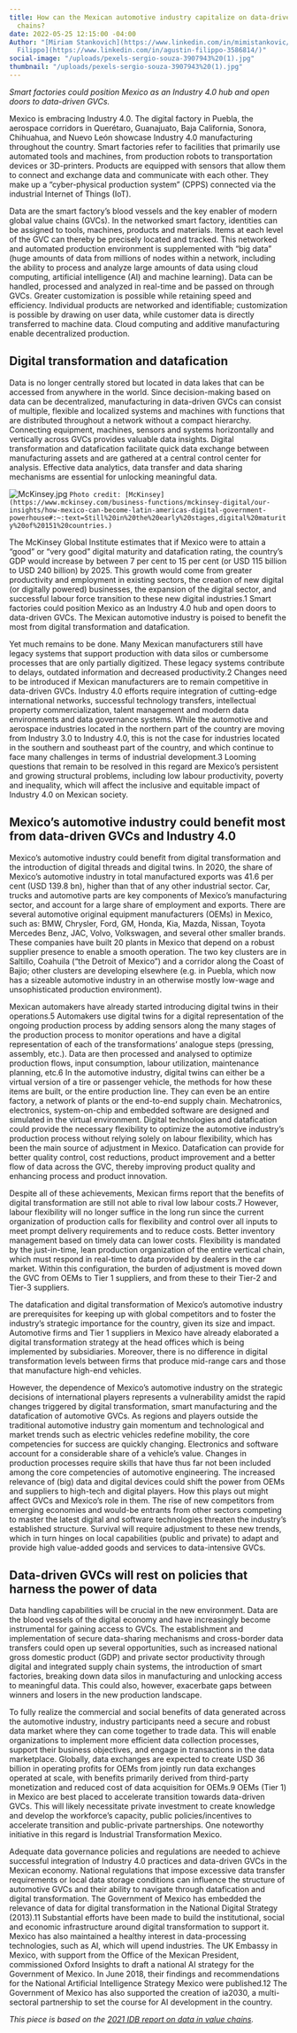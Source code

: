 ```yaml
---
title: How can the Mexican automotive industry capitalize on data-driven global value
  chains?
date: 2022-05-25 12:15:00 -04:00
Author: "[Miriam Stankovich](https://www.linkedin.com/in/mimistankovic/) and [Agustin
  Filippo](https://www.linkedin.com/in/agustin-filippo-3586814/)"
social-image: "/uploads/pexels-sergio-souza-3907943%20(1).jpg"
thumbnail: "/uploads/pexels-sergio-souza-3907943%20(1).jpg"
---
```


*Smart factories could position Mexico as an Industry 4.0 hub and open doors to data-driven GVCs.*

Mexico is embracing Industry 4.0. The digital factory in Puebla, the aerospace corridors in Querétaro, Guanajuato, Baja California, Sonora, Chihuahua, and Nuevo León showcase Industry 4.0 manufacturing throughout the country. Smart factories refer to facilities that primarily use automated tools and machines, from production robots to transportation devices or 3D-printers. Products are equipped with sensors that allow them to connect and exchange data and communicate with each other. They make up a “cyber-physical production system” (CPPS) connected via the industrial Internet of Things (IoT).

Data are the smart factory’s blood vessels and the key enabler of modern global value chains (GVCs). In the networked smart factory, identities can be assigned to tools, machines, products and materials. Items at each level of the GVC can thereby be precisely located and tracked. This networked and automated production environment is supplemented with “big data” (huge amounts of data from millions of nodes within a network, including the ability to process and analyze large amounts of data using cloud computing, artificial intelligence (AI) and machine learning). Data can be handled, processed and analyzed in real-time and be passed on through GVCs. Greater customization is possible while retaining speed and efficiency. Individual products are networked and identifiable; customization is possible by drawing on user data, while customer data is directly transferred to machine data. Cloud computing and additive manufacturing enable decentralized production.

<!--more-->

## Digital transformation and datafication
Data is no longer centrally stored but located in data lakes that can be accessed from anywhere in the world. Since decision-making based on data can be decentralized, manufacturing in data-driven GVCs can consist of multiple, flexible and localized systems and machines with functions that are distributed throughout a network without a compact hierarchy. Connecting equipment, machines, sensors and systems horizontally and vertically across GVCs provides valuable data insights. Digital transformation and datafication facilitate quick data exchange between manufacturing assets and are gathered at a central control center for analysis. Effective  data analytics, data transfer and data sharing mechanisms are essential for unlocking meaningful data.

![McKinsey.jpg](/uploads/McKinsey.jpg)
`Photo credit: [McKinsey](https://www.mckinsey.com/business-functions/mckinsey-digital/our-insights/how-mexico-can-become-latin-americas-digital-government-powerhouse#:~:text=Still%20in%20the%20early%20stages,digital%20maturity%20of%20151%20countries.)`

The McKinsey Global Institute estimates that if Mexico were to attain a “good” or “very good” digital maturity and datafication rating, the country’s GDP would increase by between 7 per cent to 15 per cent (or USD 115 billion to USD 240 billion) by 2025. This growth would come from greater productivity and employment in existing sectors, the creation of new digital (or digitally powered) businesses, the expansion of the digital sector, and successful labour force transition to these new digital industries.1 Smart factories could position Mexico as an Industry 4.0 hub and open doors to data-driven GVCs. The Mexican automotive industry is poised to benefit the most from digital transformation and datafication.

Yet much remains to be done. Many Mexican manufacturers still have legacy systems that support production with data silos or cumbersome processes that are only partially digitized. These legacy systems contribute to delays, outdated information and decreased productivity.2 Changes need to be introduced if Mexican manufacturers are to remain competitive in data-driven GVCs. Industry 4.0 efforts require integration of cutting-edge international networks, successful technology transfers, intellectual property commercialization, talent management and modern data environments and data governance systems. While the automotive and aerospace industries located in the northern part of the country are moving from Industry 3.0 to Industry 4.0, this is not the case for industries located in the southern and southeast part of the country, and which continue to face many challenges in terms of industrial development.3 Looming questions that remain to be resolved in this regard are Mexico’s persistent and growing structural problems, including low labour productivity, poverty and inequality, which will affect the inclusive and equitable impact of Industry 4.0 on Mexican society. 

## Mexico’s automotive industry could benefit most from data-driven GVCs and Industry 4.0
Mexico’s automotive industry could benefit from digital transformation and the introduction of digital threads and digital twins. In 2020, the share of Mexico’s automotive industry in total manufactured exports was 41.6 per cent (USD 139.8 bn), higher than that of any other industrial sector. Car, trucks and automotive parts are key components of Mexico’s manufacturing sector, and account for a large share of employment and exports. There are several automotive original equipment manufacturers (OEMs) in Mexico, such as: BMW, Chrysler, Ford, GM, Honda, Kia, Mazda, Nissan, Toyota Mercedes Benz, JAC, Volvo, Volkswagen, and several other smaller brands. These companies have built 20 plants in Mexico that depend on a robust supplier presence to enable a smooth operation. The two key clusters are in Saltillo, Coahuila (“the Detroit of Mexico”) and a corridor along the Coast of Bajio; other clusters are developing elsewhere (e.g. in Puebla, which now has a sizeable automotive industry in an otherwise mostly low-wage and unsophisticated production environment).

Mexican automakers have already started introducing digital twins in their operations.5 Automakers use digital twins for a digital representation of the ongoing production process by adding sensors along the many stages of the production process to monitor operations and have a digital representation of each of the transformations’ analogue steps (pressing, assembly, etc.). Data are then processed and analysed to optimize production flows, input consumption, labour utilization, maintenance planning, etc.6 In the automotive industry, digital twins can either be a virtual version of a tire or passenger vehicle, the methods for how these items are built, or the entire production line. They can even be an entire factory, a network of plants or the end-to-end supply chain. Mechatronics, electronics, system-on-chip and embedded software are designed and simulated in the virtual environment. Digital technologies and datafication could provide the necessary flexibility to optimize the automotive industry’s production process without relying solely on labour flexibility, which has been the main source of adjustment in Mexico. Datafication can provide for better quality control, cost reductions, product improvement and a better flow of data across the GVC, thereby improving product quality and enhancing process and product innovation.

Despite all of these achievements, Mexican firms report that the benefits of digital transformation are still not able to rival low labour costs.7 However, labour flexibility will no longer suffice in the long run since the current organization of production calls for flexibility and control over all inputs to meet prompt delivery requirements and to reduce costs. Better inventory management based on timely data can lower costs. Flexibility is mandated by the just-in-time, lean production organization of the entire vertical chain, which must respond in real-time to data provided by dealers in the car market. Within this configuration, the burden of adjustment is moved down the GVC from OEMs to Tier 1 suppliers, and from these to their Tier-2 and Tier-3 suppliers.

The datafication and digital transformation of Mexico’s automotive industry are prerequisites for keeping up with global competitors and to foster the industry’s strategic importance for the country, given its size and impact. Automotive firms and Tier 1 suppliers in Mexico have already elaborated a digital transformation strategy at the head offices which is being implemented by subsidiaries. Moreover, there is no difference in digital transformation levels between firms that produce mid-range cars and those that manufacture high-end vehicles.

However, the dependence of Mexico’s automotive industry on the strategic decisions of international players represents a vulnerability amidst the rapid changes triggered by digital transformation, smart manufacturing and the datafication of automotive GVCs. As regions and players outside the traditional automotive industry gain momentum and technological and market trends such as electric vehicles redefine mobility, the core competencies for success are quickly changing. Electronics and software account for a considerable share of a vehicle’s value. Changes in production processes require skills that have thus far not been included among the core competencies of automotive engineering. The increased relevance of (big) data and digital devices could shift the power from OEMs and suppliers to high-tech and digital players. How this plays out might affect GVCs and Mexico’s role in them. The rise of new competitors from emerging economies and would-be entrants from other sectors competing to master the latest digital and software technologies threaten the industry’s established structure. Survival will require adjustment to these new trends, which in turn hinges on local capabilities (public and private) to adapt and provide high value-added goods and services to data-intensive GVCs.

## Data-driven GVCs will rest on policies that harness the power of data 
Data handling capabilities will be crucial in the new environment. Data are the blood vessels of the digital economy and have increasingly become instrumental for gaining access to GVCs. The establishment and implementation of secure data-sharing mechanisms and cross-border data transfers could open up several opportunities, such as increased national gross domestic product (GDP) and private sector productivity through digital and integrated supply chain systems, the introduction of smart factories, breaking down data silos in manufacturing and unlocking access to meaningful data. This could also, however, exacerbate gaps between winners and losers in the new production landscape.

To fully realize the commercial and social benefits of data generated across the automotive industry, industry participants need a secure and robust data market where they can come together to trade data. This will enable organizations to implement more efficient data collection processes, support their business objectives, and engage in transactions in the data marketplace. Globally, data exchanges are expected to create USD 36 billion in operating profits for OEMs from jointly run data exchanges operated at scale, with benefits primarily derived from third-party monetization and reduced cost of data acquisition for OEMs.9 OEMs (Tier 1) in Mexico are best placed to accelerate transition towards data-driven GVCs. This will likely necessitate private investment to create knowledge and develop the workforce’s capacity, public policies/incentives to accelerate transition and public-private partnerships. One noteworthy initiative in this regard is Industrial Transformation Mexico.

Adequate data governance policies and regulations are needed to achieve successful integration of Industry 4.0 practices and data-driven GVCs in the Mexican economy. National regulations that impose excessive data transfer requirements or local data storage conditions can influence the structure of automotive GVCs and their ability to navigate through datafication and digital transformation. The Government of Mexico has embedded the relevance of data for digital transformation in the National Digital Strategy (2013).11 Substantial efforts have been made to build the institutional, social and economic infrastructure around digital transformation to support it. Mexico has also maintained a healthy interest in data-processing technologies, such as AI, which will upend industries. The UK Embassy in Mexico, with support from the Office of the Mexican President, commissioned Oxford Insights to draft a national AI strategy for the Government of Mexico. In June 2018, their findings and recommendations for the National Artificial Intelligence Strategy Mexico were published.12 The Government of Mexico has also supported the creation of ia2030, a multi-sectoral partnership to set the course for AI development in the country.

*This piece is based on the [2021 IDB report on data in value chains](https://publications.iadb.org/en/global-value-chain-data-mexico-automotive-and-electronics-sectors).*